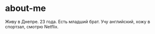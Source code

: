# about-me

Живу в Днепре. 23 года. Есть младший брат. Учу английский, хожу в спортзал, смотрю Netflix. 